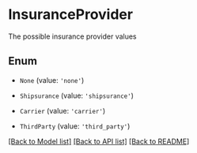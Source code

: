 # InsuranceProvider

The possible insurance provider values

## Enum

* `None` (value: `'none'`)

* `Shipsurance` (value: `'shipsurance'`)

* `Carrier` (value: `'carrier'`)

* `ThirdParty` (value: `'third_party'`)

[[Back to Model list]](../README.md#documentation-for-models) [[Back to API list]](../README.md#documentation-for-api-endpoints) [[Back to README]](../README.md)
